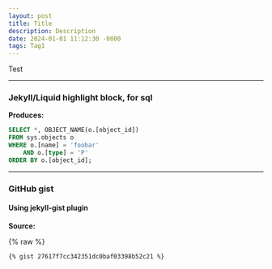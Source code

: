 ```yaml
---
layout: post
title: Title 
description: Description 
date: 2024-01-01 11:12:30 -0800
tags: Tag1
---
```


Test 

----

### Jekyll/Liquid highlight block, for sql

**Produces:**

```sql
SELECT *, OBJECT_NAME(o.[object_id])
FROM sys.objects o
WHERE o.[name] = 'foobar'
    AND o.[type] = 'P'
ORDER BY o.[object_id];
```

----

### GitHub gist

#### Using jekyll-gist plugin

**Source:**

{% raw %}
```
{% gist 27617f7cc342351dc0baf03398b52c21 %}
```